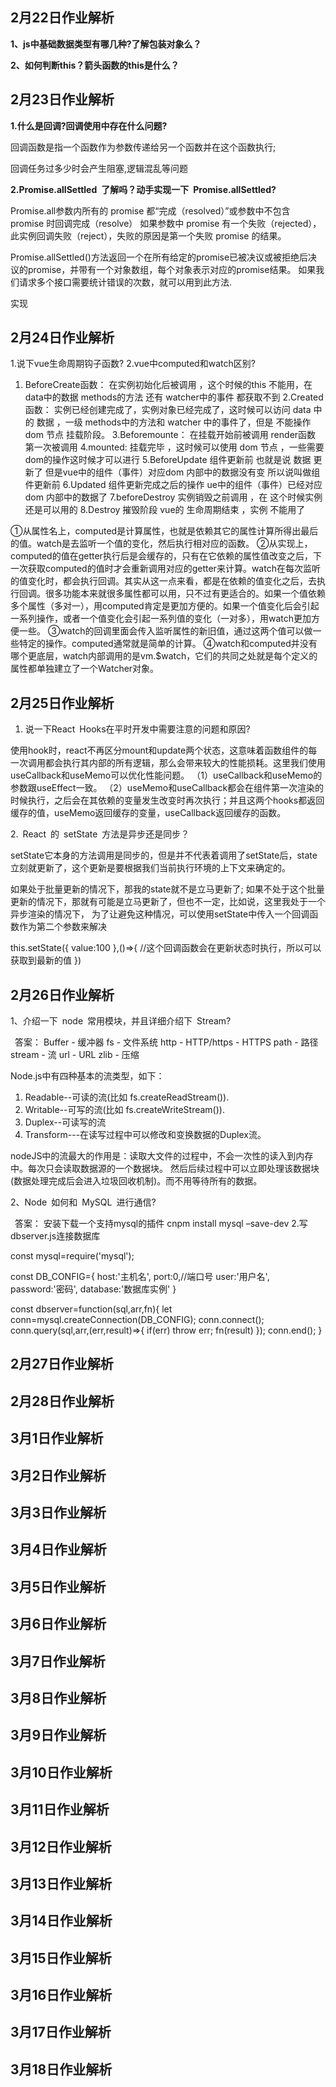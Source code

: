 ## 2月22日作业解析

**1、js中基础数据类型有哪几种?了解包装对象么？**


**2、如何判断this？箭头函数的this是什么？**

## 2月23日作业解析

**1.什么是回调?回调使用中存在什么问题?**

回调函数是指一个函数作为参数传递给另一个函数并在这个函数执行;

回调任务过多少时会产生阻塞,逻辑混乱等问题


**2.Promise.allSettled 了解吗？动手实现一下 Promise.allSettled?**

Promise.all参数内所有的 promise 都“完成（resolved）”或参数中不包含 promise 时回调完成（resolve）
如果参数中  promise 有一个失败（rejected），此实例回调失败（reject），失败的原因是第一个失败 promise 的结果。

Promise.allSettled()方法返回一个在所有给定的promise已被决议或被拒绝后决议的promise，并带有一个对象数组，每个对象表示对应的promise结果。
如果我们请求多个接口需要统计错误的次数，就可以用到此方法.

实现

## 2月24日作业解析
1.说下vue生命周期钩子函数?
2.vue中computed和watch区别?

1. BeforeCreate函数：
在实例初始化后被调用 ，这个时候的this 不能用，在data中的数据 methods的方法 还有 watcher中的事件 都获取不到
2.Created函数：
实例已经创建完成了，实例对象已经完成了，这时候可以访问 data 中的 数据 ，一级 methods中的方法和 watcher 中的事件了，但是 不能操作 dom 节点
挂载阶段。
3.Beforemounte：
在挂载开始前被调用 render函数 第一次被调用
4.mounted:
挂载完毕 ，这时候可以使用 dom 节点 ，一些需要dom的操作这时候才可以进行
5.BeforeUpdate
组件更新前 也就是说 数据 更新了 但是vue中的组件（事件）对应dom 内部中的数据没有变 所以说叫做组件更新前
6.Updated
组件更新完成之后的操作
ue中的组件（事件）已经对应dom 内部中的数据了
7.beforeDestroy
实例销毁之前调用 ，在 这个时候实例还是可以用的
8.Destroy
摧毁阶段 vue的 生命周期结束 ，实例 不能用了

①从属性名上，computed是计算属性，也就是依赖其它的属性计算所得出最后的值。watch是去监听一个值的变化，然后执行相对应的函数。
②从实现上，computed的值在getter执行后是会缓存的，只有在它依赖的属性值改变之后，下一次获取computed的值时才会重新调用对应的getter来计算。watch在每次监听的值变化时，都会执行回调。其实从这一点来看，都是在依赖的值变化之后，去执行回调。很多功能本来就很多属性都可以用，只不过有更适合的。如果一个值依赖多个属性（多对一），用computed肯定是更加方便的。如果一个值变化后会引起一系列操作，或者一个值变化会引起一系列值的变化（一对多），用watch更加方便一些。
③watch的回调里面会传入监听属性的新旧值，通过这两个值可以做一些特定的操作。computed通常就是简单的计算。
④watch和computed并没有哪个更底层，watch内部调用的是vm.$watch，它们的共同之处就是每个定义的属性都单独建立了一个Watcher对象。




## 2月25日作业解析

1. 说一下React Hooks在平时开发中需要注意的问题和原因?

使用hook时，react不再区分mount和update两个状态，这意味着函数组件的每一次调用都会执行其内部的所有逻辑，那么会带来较大的性能损耗。这里我们使用useCallback和useMemo可以优化性能问题。
（1）useCallback和useMemo的参数跟useEffect一致。
（2）useMemo和useCallback都会在组件第一次渲染的时候执行，之后会在其依赖的变量发生改变时再次执行；并且这两个hooks都返回缓存的值，useMemo返回缓存的变量，useCallback返回缓存的函数。



2. React 的 setState 方法是异步还是同步？

setState它本身的方法调用是同步的，但是并不代表着调用了setState后，state立刻就更新了，这个更新是要根据我们当前执行环境的上下文来确定的。

如果处于批量更新的情况下，那我的state就不是立马更新了;
如果不处于这个批量更新的情况下，那就有可能是立马更新了，但也不一定，比如说，这里我处于一个异步渲染的情况下，
为了让避免这种情况，可以使用setState中传入一个回调函数作为第二个参数来解决

this.setState({
      value:100
},()=>{
   //这个回调函数会在更新状态时执行，所以可以获取到最新的值
})



## 2月26日作业解析

1、介绍一下 node 常用模块，并且详细介绍下 Stream?

 答案：
Buffer - 缓冲器
fs - 文件系统
http - HTTP/https - HTTPS
path - 路径
stream - 流
url - URL
zlib - 压缩

Node.js中有四种基本的流类型，如下：

1. Readable--可读的流(比如 fs.createReadStream()).
2. Writable--可写的流(比如 fs.createWriteStream()).
3. Duplex--可读写的流
4. Transform---在读写过程中可以修改和变换数据的Duplex流。

nodeJS中的流最大的作用是：读取大文件的过程中，不会一次性的读入到内存中。每次只会读取数据源的一个数据块。
然后后续过程中可以立即处理该数据块(数据处理完成后会进入垃圾回收机制)。而不用等待所有的数据。


2、Node 如何和 MySQL 进行通信?

 答案：
安装下载一个支持mysql的插件
cnpm install mysql –save-dev
2.写dbserver.js连接数据库

const mysql=require('mysql');

const DB_CONFIG={
    host:'主机名',
    port:0,//端口号
    user:'用户名',
    password:'密码',
    database:'数据库实例'
}

const dbserver=function(sql,arr,fn){
    let conn=mysql.createConnection(DB_CONFIG);
    conn.connect();
    conn.query(sql,arr,(err,result)=>{
        if(err) throw err;
        fn(result)
    });
    conn.end();
}





## 2月27日作业解析
## 2月28日作业解析
## 3月1日作业解析
## 3月2日作业解析
## 3月3日作业解析
## 3月4日作业解析
## 3月5日作业解析
## 3月6日作业解析
## 3月7日作业解析
## 3月8日作业解析
## 3月9日作业解析
## 3月10日作业解析
## 3月11日作业解析
## 3月12日作业解析
## 3月13日作业解析
## 3月14日作业解析
## 3月15日作业解析
## 3月16日作业解析
## 3月17日作业解析
## 3月18日作业解析

